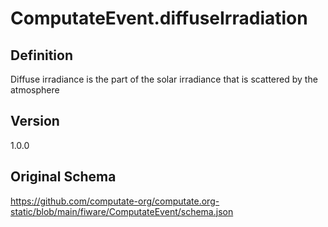 # ComputateEvent.diffuseIrradiation

## Definition
Diffuse irradiance is the part of the solar irradiance that is scattered by the atmosphere

## Version
1.0.0

## Original Schema
https://github.com/computate-org/computate.org-static/blob/main/fiware/ComputateEvent/schema.json
